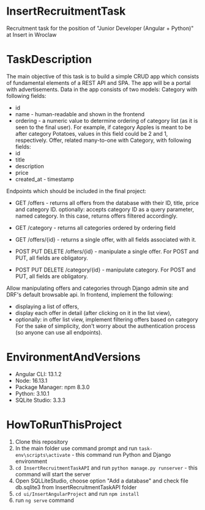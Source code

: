 # InsertRecruitmentTask
Recruitment task for the position of "Junior Developer (Angular + Python)" at Insert in Wroclaw

# TaskDescription
The main objective of this task is to build a simple CRUD app which consists of fundamental
elements of a REST API and SPA. The app will be a portal with advertisements.
Data in the app consists of two models:
Category with following fields:
- id
- name - human-readable and shown in the frontend
- ordering - a numeric value to determine ordering of category list (as it is seen
to the final user). For example, if category Apples is meant to be after category
Potatoes, values in this field could be 2 and 1, respectively.
Offer, related many-to-one with Category, with following fields:
- id
- title
- description
- price
- created_at - timestamp

Endpoints which should be included in the final project:
- GET /offers - returns all offers from the database with their ID, title, price and
category ID.
optionally: accepts category ID as a query parameter, named category. In this case,
returns offers filtered accordingly.
- GET /category - returns all categories ordered by ordering field
- GET /offers/{id} - returns a single offer, with all fields associated with it.

- POST PUT DELETE /offers/{id} - manipulate a single offer. For POST and PUT, all
fields are obligatory.
- POST PUT DELETE /category/{id} - manipulate category. For POST and PUT, all
fields are obligatory.

Allow manipulating offers and categories through Django admin site and DRF&#39;s default
browsable api.
In frontend, implement the following:
- displaying a list of offers,
- display each offer in detail (after clicking on it in the list view),
- optionally: in offer list view, implement filtering offers based on category
For the sake of simplicity, don&#39;t worry about the authentication process (so anyone can use all
endpoints).

# EnvironmentAndVersions
- Angular CLI: 13.1.2
- Node: 16.13.1
- Package Manager: npm 8.3.0
- Python: 3.10.1
- SQLite Studio: 3.3.3


# HowToRunThisProject
1. Clone this repository
2. In the main folder use command prompt and run ``` task-env\scripts\activate ``` - this command run Python and Django environment
3. ```cd InsertRecruitmentTaskAPI``` and run ```python manage.py runserver``` - this command will start the server 
4. Open SQLLiteStudio, choose option "Add a database" and check file db.sqlite3 from InsertRecruitmentTaskAPI folder
5. ```cd ui/InsertAngularProject``` and run ```npm install```
6. run ```ng serve``` command

